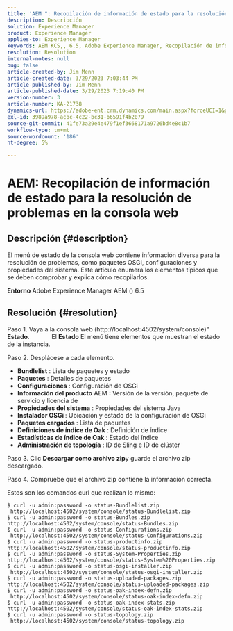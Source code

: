 ```yaml
---
title: 'AEM ": Recopilación de información de estado para la resolución de problemas en la consola web"'
description: Descripción
solution: Experience Manager
product: Experience Manager
applies-to: Experience Manager
keywords: AEM KCS,, 6.5, Adobe Experience Manager, Recopilación de información de estado, Solución de problemas, Consola web, Cómo
resolution: Resolution
internal-notes: null
bug: false
article-created-by: Jim Menn
article-created-date: 3/29/2023 7:03:44 PM
article-published-by: Jim Menn
article-published-date: 3/29/2023 7:19:40 PM
version-number: 3
article-number: KA-21738
dynamics-url: https://adobe-ent.crm.dynamics.com/main.aspx?forceUCI=1&pagetype=entityrecord&etn=knowledgearticle&id=13fb7368-64ce-ed11-b597-6045bd006793
exl-id: 3989a978-acbc-4c22-bc31-b6591f4b2079
source-git-commit: 41fe73a29e4e479f1ef3668171a9726bd4e8c1b7
workflow-type: tm+mt
source-wordcount: '186'
ht-degree: 5%

---
```


# AEM: Recopilación de información de estado para la resolución de problemas en la consola web

## Descripción {#description}


El menú de estado de la consola web contiene información diversa para la resolución de problemas, como paquetes OSGi, configuraciones y propiedades del sistema.
Este artículo enumera los elementos típicos que se deben comprobar y explica cómo recopilarlos.

<b>Entorno</b>
Adobe Experience Manager AEM () 6.5


## Resolución {#resolution}


Paso 1. Vaya a la consola web (http://localhost:4502/system/console)&quot; <b>Estado</b>.
            El <b>Estado</b> El menú tiene elementos que muestran el estado de la instancia.

Paso 2. Desplácese a cada elemento.

- <b>Bundlelist</b> : Lista de paquetes y estado
- <b>Paquetes</b> : Detalles de paquetes
- <b>Configuraciones</b> : Configuración de OSGi
- <b>Información del producto</b> AEM : Versión de la versión, paquete de servicio y licencia de
- <b>Propiedades del sistema</b> : Propiedades del sistema Java
- <b>Instalador OSGi </b>: Ubicación y estado de la configuración de OSGi
- <b>Paquetes cargados</b> : Lista de paquetes
- <b>Definiciones de índice de Oak</b> : Definición de índice
- <b>Estadísticas de índice de Oak</b> : Estado del índice
- <b>Administración de topología</b> : ID de Sling e ID de clúster


Paso 3. Clic <b>Descargar como archivo zip</b>y guarde el archivo zip descargado.

Paso 4. Compruebe que el archivo zip contiene la información correcta.

Estos son los comandos curl que realizan lo mismo:


```
$ curl -u admin:password -o status-Bundlelist.zip        http://localhost:4502/system/console/status-Bundlelist.zip
$ curl -u admin:password -o status-Bundles.zip           http://localhost:4502/system/console/status-Bundles.zip
$ curl -u admin:password -o status-Configurations.zip    http://localhost:4502/system/console/status-Configurations.zip
$ curl -u admin:password -o status-productinfo.zip       http://localhost:4502/system/console/status-productinfo.zip
$ curl -u admin:password -o status-System-Properties.zip http://localhost:4502/system/console/status-System%20Properties.zip
$ curl -u admin:password -o status-osgi-installer.zip    http://localhost:4502/system/console/status-osgi-installer.zip
$ curl -u admin:password -o status-uploaded-packages.zip http://localhost:4502/system/console/status-uploaded-packages.zip
$ curl -u admin:password -o status-oak-index-defn.zip    http://localhost:4502/system/console/status-oak-index-defn.zip
$ curl -u admin:password -o status-oak-index-stats.zip   http://localhost:4502/system/console/status-oak-index-stats.zip
$ curl -u admin:password -o status-topology.zip          http://localhost:4502/system/console/status-topology.zip
```
